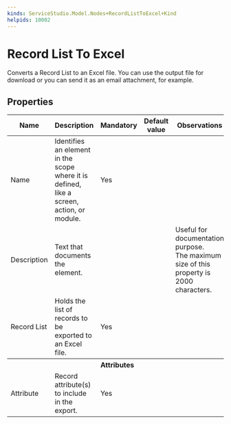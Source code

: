 ```yaml
---
kinds: ServiceStudio.Model.Nodes+RecordListToExcel+Kind
helpids: 10002
---
```


# Record List To Excel

Converts a Record List to an Excel file. You can use the output file for download or you can send it as an email attachment, for example.

## Properties

<table markdown="1">
<thead>
<tr>
<th>Name</th>
<th>Description</th>
<th>Mandatory</th>
<th>Default value</th>
<th>Observations</th>
</tr>
</thead>
<tbody>
<tr>
<td title="Name">Name</td>
<td>Identifies an element in the scope where it is defined, like a screen, action, or module.</td>
<td>Yes</td>
<td></td>
<td></td>
</tr>
<tr>
<td title="Description">Description</td>
<td>Text that documents the element.</td>
<td></td>
<td></td>
<td>Useful for documentation purpose.<br/>The maximum size of this property is 2000 characters.</td>
</tr>
<tr>
<td title="Record List">Record List</td>
<td>Holds the list of records to be exported to an Excel file.</td>
<td>Yes</td>
<td></td>
<td></td>
</tr>
<tr class="separator">
<th colspan="5">Attributes</th>
</tr>
<tr>
<td title="Attribute">Attribute</td>
<td>Record attribute(s) to include in the export.</td>
<td>Yes</td>
<td></td>
<td></td>
</tr>
</tbody>
</table>

